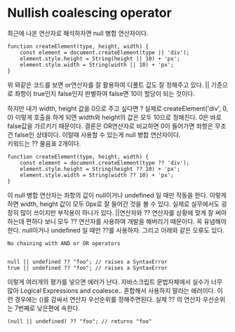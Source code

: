 # Nullish coalescing operator

최근에 나온 연산자로 해석하자면 null 병합 연산자이다.

```
function createElement(type, height, width) {
    const element = document.createElement(type || 'div');
    element.style.height = String(height || 10) + 'px';
    element.style.width = String(width || 10) + 'px';
}
```

위 와같은 코드를 보면 or연산자를 잘 활용하여 디폴트 값도 잘 정해주고 있다. || 기준으로 좌항이 true인지 false인지 판별하여 false면 10이 할당이 되는 것이다.

하지만 내가 width, height 값을 0으로 주고 싶다면 ? 실제로 createElement('div', 0, 0) 이렇게 호출을 하게 되면 width와 height의 값은 모두 10으로 정해진다. 0은 바로 false값을 가르키기 때문이다. 결론은 OR연산자로 비교하면 0이 들어가면 좌항은 무조건 false인 상태이다. 이럴때 사용할 수 있는게 null 병합 연산자이다.  
키워드는 ?? 물음표 2개이다.

```
function createElement(type, height, width) {
    const element = document.createElement(type ?? 'div');
    element.style.height = String(height ?? 10) + 'px';
    element.style.width = String(width ?? 10) + 'px';
}
```

이 null 병합 연산자는 좌항의 값이 null이거나 undefined 일 때만 작동을 한다. 이렇게 하면 width, height 값이 모두 0px로 잘 들어간 것을 볼 수 있다.
실제로 실무에서도 굉장히 많이 쓰이지만 부작용이 하나가 있다. ||연산자와 ?? 연산자를 상황에 맞게 잘 써야하는데 편하다 보니 모두 ?? 연산자를 사용하여 개발을 해버리기 때문이다. 꼭 유념해야한다. null이거나 undefined 일 때만 ??를 사용하자. 그리고 아래와 같은 오류도 있다.

```
No chaining with AND or OR operators


null || undefined ?? "foo"; // raises a SyntaxError
true || undefined ?? "foo"; // raises a SyntaxError
```

이렇게 여러개의 평가를 넣으면 에러가 난다. 자바스크립트 문법자체에서 실수가 너무 많아 Logical Expressions and coalesce.. 혼합해서 사용하지 말라는 에러이다. 이런 경우에는 ()를 감싸서 연산자 우선순위를 정해주면된다. 실제 ?? 의 연산자 우선순위는 7번째로 낮은편에 속한다.

```
(null || undefined) ?? "foo"; // returns "foo"
```
